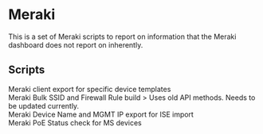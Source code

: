 # Meraki 
 
This is a set of Meraki scripts to report on information that the Meraki dashboard does not report on inherently.

Scripts
--------
Meraki client export for specific device templates </br>
Meraki Bulk SSID and Firewall Rule build > Uses old API methods. Needs to be updated currently. </br>
Meraki Device Name and MGMT IP export for ISE import </br>
Meraki PoE Status check for MS devices</br>